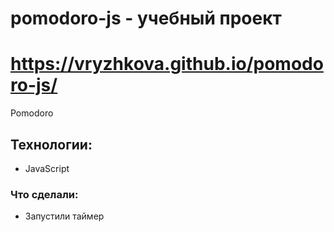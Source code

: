 # pomodoro-js - учебный проект

# https://vryzhkova.github.io/pomodoro-js/

Pomodoro

## Технологии:

- JavaScript

### Что сделали:

- Запустили таймер
